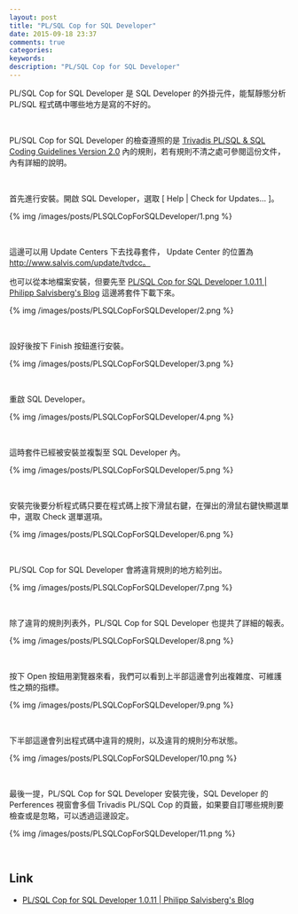 ```yaml
---
layout: post
title: "PL/SQL Cop for SQL Developer"
date: 2015-09-18 23:37
comments: true
categories: 
keywords: 
description: "PL/SQL Cop for SQL Developer"
---
```


PL/SQL Cop for SQL Developer 是 SQL Developer 的外掛元件，能幫靜態分析 PL/SQL 程式碼中哪些地方是寫的不好的。  

<!-- More -->

<br/>


PL/SQL Cop for SQL Developer 的檢查遵照的是 [Trivadis PL/SQL &  SQL Coding Guidelines Version 2.0](http://www.trivadis.com/sites/default/files/downloads/PLSQL_and_SQL_Coding_Guidelines_2_0_HiRes.pdf) 內的規則，若有規則不清之處可參閱這份文件，內有詳細的說明。  

<br/>


首先進行安裝。開啟 SQL Developer，選取 [ Help | Check for Updates... ]。  

{% img /images/posts/PLSQLCopForSQLDeveloper/1.png %}

<br/>


這邊可以用 Update Centers 下去找尋套件， Update Center 的位置為 http://www.salvis.com/update/tvdcc。  

也可以從本地檔案安裝，但要先至 [PL/SQL Cop for SQL Developer 1.0.11 | Philipp Salvisberg's Blog](https://www.salvis.com/blog/downloads/tvdcc-trivadis-plsql-sql-codechecker-for-sql-developer/) 這邊將套件下載下來。  

{% img /images/posts/PLSQLCopForSQLDeveloper/2.png %}

<br/>


設好後按下 Finish 按鈕進行安裝。  

{% img /images/posts/PLSQLCopForSQLDeveloper/3.png %}

<br/>


重啟 SQL Developer。  

{% img /images/posts/PLSQLCopForSQLDeveloper/4.png %}

<br/>


這時套件已經被安裝並複製至 SQL Developer 內。  

{% img /images/posts/PLSQLCopForSQLDeveloper/5.png %}

<br/>


安裝完後要分析程式碼只要在程式碼上按下滑鼠右鍵，在彈出的滑鼠右鍵快顯選單中，選取 Check 選單選項。  

{% img /images/posts/PLSQLCopForSQLDeveloper/6.png %}

<br/>


PL/SQL Cop for SQL Developer 會將違背規則的地方給列出。  

{% img /images/posts/PLSQLCopForSQLDeveloper/7.png %}

<br/>


除了違背的規則列表外，PL/SQL Cop for SQL Developer 也提共了詳細的報表。  

{% img /images/posts/PLSQLCopForSQLDeveloper/8.png %}

<br/>


按下 Open 按鈕用瀏覽器來看，我們可以看到上半部這邊會列出複雜度、可維護性之類的指標。  

{% img /images/posts/PLSQLCopForSQLDeveloper/9.png %}

<br/>


下半部這邊會列出程式碼中違背的規則，以及違背的規則分布狀態。  

{% img /images/posts/PLSQLCopForSQLDeveloper/10.png %}

<br/>


最後一提，PL/SQL Cop for SQL Developer 安裝完後，SQL Developer 的 Perferences 視窗會多個 Trivadis PL/SQL Cop 的頁籤，如果要自訂哪些規則要檢查或是忽略，可以透過這邊設定。  

{% img /images/posts/PLSQLCopForSQLDeveloper/11.png %}

<br/>


Link
----
* [PL/SQL Cop for SQL Developer 1.0.11 | Philipp Salvisberg's Blog](https://www.salvis.com/blog/downloads/tvdcc-trivadis-plsql-sql-codechecker-for-sql-developer/)
